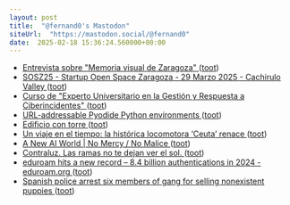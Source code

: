 ```yaml
---
layout: post
title:  "@fernand0's Mastodon"
siteUrl:  "https://mastodon.social/@fernand0"
date:  2025-02-18 15:36:24.560000+00:00
---
```

*  [Entrevista sobre "Memoria visual de Zaragoza" ](https://tausiet.blogspot.com/2025/02/entrevista-sobre-memoria-visual-de.htm) ([toot](https://mastodon.social/@fernand0/114025626634058257))
*  [SOSZ25 - Startup Open Space Zaragoza - 29 Marzo 2025 - Cachirulo Valley ](https://sosz.cachirulovalley.com) ([toot](https://mastodon.social/@fernand0/114024914651172000))
*  [Curso de "Experto Universitario en la Gestión y Respuesta a Ciberincidentes" ](http://www.unizar.es/actualidad/vernoticia_ng.php?id=8814) ([toot](https://mastodon.social/@fernand0/114024554344958461))
*  [URL-addressable Pyodide Python environments ](https://simonwillison.net/2025/Feb/13/url-addressable-python) ([toot](https://mastodon.social/@fernand0/114024410350799975))
*  [Edificio con torre ](https://www.flickr.com/photos/fernand0/54316386599) ([toot](https://mastodon.social/@fernand0/114024119451270938))
*  [Un viaje en el tiempo: la histórica locomotora ‘Ceuta’ renace ](https://www.ceutatv.com/articulo/educacion-y-cultura/viaje-tiempo/20250209093000201576.htm) ([toot](https://mastodon.social/@fernand0/114024112517799882))
*  [A New AI World \| No Mercy / No Malice ](http://profgalloway.com/a-new-ai-worl) ([toot](https://mastodon.social/@fernand0/114022449156532508))
*  [Contraluz. Las ramas no te dejan ver el sol. ](https://avecesunafoto.wordpress.com/2025/02/16/contraluz-las-ramas-no-te-dejan-ver-el-sol) ([toot](https://mastodon.social/@fernand0/114020668821596697))
*  [eduroam hits a new record – 8.4 billion authentications in 2024 - eduroam.org ](https://eduroam.org/eduroam-hits-a-new-record-8-4-billion-authentications-in-2024) ([toot](https://mastodon.social/@fernand0/114020556086047387))
*  [Spanish police arrest six members of gang for selling nonexistent puppies ](https://www.theguardian.com/world/2025/feb/05/spanish-police-arrest-six-members-of-gang-for-selling-nonexistent-puppie) ([toot](https://mastodon.social/@fernand0/114020393212988246))
